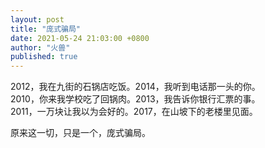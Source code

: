 ```yaml
---
layout: post
title: "庞式骗局"
date: 2021-05-24 21:03:00 +0800
author: "火兽"
published: true
---
```


2012，我在九街的石锅店吃饭。2014，我听到电话那一头的你。<br>
2010，你来我学校吃了回锅肉。2013，我告诉你银行汇票的事。<br>
2011，一万块让我以为会好的。2017，在山坡下的老楼里见面。

原来这一切，只是一个，庞式骗局。
